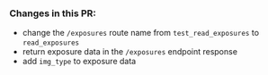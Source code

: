 ### Changes in this PR:
- change the `/exposures` route name from `test_read_exposures` to `read_exposures`
- return exposure data in the `/exposures` endpoint response 
- add `img_type` to exposure data